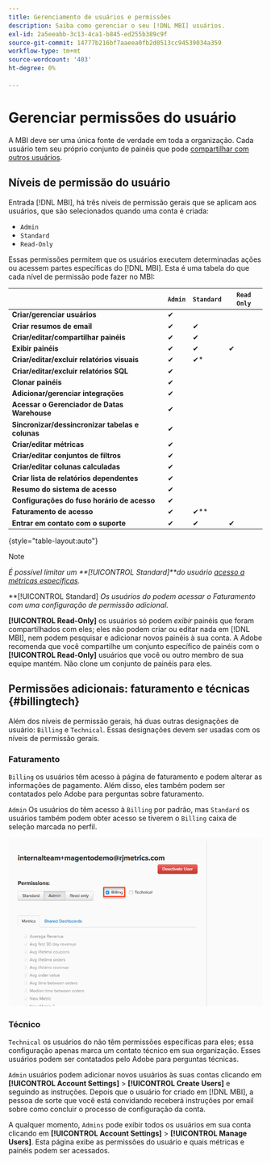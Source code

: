 ```yaml
---
title: Gerenciamento de usuários e permissões
description: Saiba como gerenciar o seu [!DNL MBI] usuários.
exl-id: 2a5eeabb-3c13-4ca1-b845-ed255b389c9f
source-git-commit: 14777b216bf7aaeea0fb2d0513cc94539034a359
workflow-type: tm+mt
source-wordcount: '403'
ht-degree: 0%

---
```


# Gerenciar permissões do usuário

A MBI deve ser uma única fonte de verdade em toda a organização. Cada usuário tem seu próprio conjunto de painéis que pode [compartilhar com outros usuários](../../data-user/dashboards/share-dashboard-with-users.md).

## Níveis de permissão do usuário

Entrada [!DNL MBI], há três níveis de permissão gerais que se aplicam aos usuários, que são selecionados quando uma conta é criada:

* `Admin`
* `Standard`
* `Read-Only`

Essas permissões permitem que os usuários executem determinadas ações ou acessem partes específicas do [!DNL MBI]. Esta é uma tabela do que cada nível de permissão pode fazer no MBI:

|  | `Admin` | `Standard` | `Read Only` |
| -----|-----|-----|----|
| **Criar/gerenciar usuários** | ✔ |  |  |
| **Criar resumos de email** | ✔ | ✔ |  |
| **Criar/editar/compartilhar painéis** | ✔ | ✔ |  |
| **Exibir painéis** | ✔ | ✔ | ✔ |
| **Criar/editar/excluir relatórios visuais** | ✔ | ✔* |  |
| **Criar/editar/excluir relatórios SQL** | ✔ |  |  |
| **Clonar painéis** | ✔ |  |  |
| **Adicionar/gerenciar integrações** | ✔ |  |  |
| **Acessar o Gerenciador de Datas Warehouse** | ✔ |  |  |
| **Sincronizar/dessincronizar tabelas e colunas** | ✔ |  |  |
| **Criar/editar métricas** | ✔ |  |  |
| **Criar/editar conjuntos de filtros** | ✔ |  |  |
| **Criar/editar colunas calculadas** | ✔ |  |  |
| **Criar lista de relatórios dependentes** | ✔ |  |  |
| **Resumo do sistema de acesso** | ✔ |  |  |
| **Configurações do fuso horário de acesso** | ✔ |  |  |
| **Faturamento de acesso** | ✔ | ✔** |  |
| **Entrar em contato com o suporte** | ✔ | ✔ | ✔ |

{style="table-layout:auto"}

>[!NOTE]
>
>_É possível limitar um **[!UICONTROL Standard]**do usuário [acesso a métricas específicas](../../administrator/user-management/restrict-metric-access.md)._
>
>**[!UICONTROL Standard] _Os usuários do podem acessar o Faturamento com uma configuração de permissão adicional._
>
>**[!UICONTROL Read-Only]** os usuários só podem _exibir_ painéis que foram compartilhados com eles; eles não podem criar ou editar nada em [!DNL MBI], nem podem pesquisar e adicionar novos painéis à sua conta. A Adobe recomenda que você compartilhe um conjunto específico de painéis com o **[!UICONTROL Read-Only]** usuários que você ou outro membro de sua equipe mantém. Não clone um conjunto de painéis para eles.

## Permissões adicionais: faturamento e técnicas {#billingtech}

Além dos níveis de permissão gerais, há duas outras designações de usuário: `Billing` e `Technical`. Essas designações devem ser usadas com os níveis de permissão gerais.

### Faturamento

`Billing` os usuários têm acesso à página de faturamento e podem alterar as informações de pagamento. Além disso, eles também podem ser contatados pelo Adobe para perguntas sobre faturamento.

`Admin` Os usuários do têm acesso à `Billing` por padrão, mas `Standard` os usuários também podem obter acesso se tiverem o `Billing` caixa de seleção marcada no perfil.

![faturamento](../../assets/billing.png)<!--{: width="550" height="363"}-->

### Técnico

`Technical` os usuários do não têm permissões específicas para eles; essa configuração apenas marca um contato técnico em sua organização. Esses usuários podem ser contatados pelo Adobe para perguntas técnicas.

`Admin` usuários podem adicionar novos usuários às suas contas clicando em **[!UICONTROL Account Settings]** > **[!UICONTROL Create Users]** e seguindo as instruções. Depois que o usuário for criado em [!DNL MBI], a pessoa de sorte que você está convidando receberá instruções por email sobre como concluir o processo de configuração da conta.

A qualquer momento, `Admins` pode exibir todos os usuários em sua conta clicando em **[!UICONTROL Account Settings]** > **[!UICONTROL Manage Users]**. Esta página exibe as permissões do usuário e quais métricas e painéis podem ser acessados.
